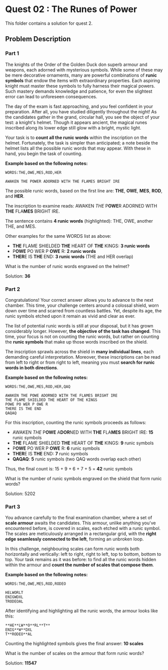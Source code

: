 # Quest 02 : The Runes of Power

This folder contains a solution for quest 2.

## Problem Description

### Part 1

The knights of the Order of the Golden Duck don superb armour and weapons, each adorned with mysterious symbols. While some of these may be mere decorative ornaments, many are powerful combinations of **runic symbols** that endow the items with extraordinary properties. Each aspiring knight must master these symbols to fully harness their magical powers. Such mastery demands knowledge and patience, for even the slightest error can lead to unforeseen consequences.

The day of the exam is fast approaching, and you feel confident in your preparation. After all, you have studied diligently throughout the night! As the candidates gather in the grand, circular hall, you see the object of your test: a knight's helmet. Though it appears ancient, the magical runes inscribed along its lower edge still glow with a bright, mystic light.

Your task is to **count all the runic words** within the inscription on the helmet. Fortunately, the task is simpler than anticipated; a note beside the helmet lists all the possible runic words that may appear. With these in hand, you begin the task of counting.

**Example based on the following notes:**

```
WORDS:THE,OWE,MES,ROD,HER

AWAKEN THE POWER ADORNED WITH THE FLAMES BRIGHT IRE
```

The possible runic words, based on the first line are: **THE**, **OWE**, **MES**, **ROD**, and **HER**.

The inscription to examine reads: AWAKEN *THE* P**OWE**R ADORNED WITH **THE** FLA**MES** BRIGHT IRE.

The sentence contains **4 runic words** (highlighted): THE, OWE, another THE, and MES.
 
Other examples for the same WORDS list as above:

- **THE** FLAME SHIELDED **THE** HEART OF **THE** KINGS: **3 runic words**
- P**OWE** PO WER P **OWE** R: **2 runic words**
- **THER**E IS **THE** END: **3 runic words** (THE and HER overlap)

What is the number of runic words engraved on the helmet?

Solution: **36**

### Part 2

Congratulations! Your correct answer allows you to advance to the next chamber. This time, your challenge centers around a colossal shield, worn down over time and scarred from countless battles. Yet, despite its age, the runic symbols etched upon it remain as vivid and clear as ever.

The list of potential runic words is still at your disposal, but it has grown considerably longer. However, **the objective of the task has changed**. This time, your focus is not on counting the runic words, but rather on counting the **runic symbols** that make up those words inscribed on the shield.

The inscription sprawls across the shield in **many individual lines**, each demanding careful interpretation. Moreover, these inscriptions can be read from left to right or from right to left, meaning you must **search for runic words in both directions**.

**Example based on the following notes:**

```
WORDS:THE,OWE,MES,ROD,HER,QAQ

AWAKEN THE POWE ADORNED WITH THE FLAMES BRIGHT IRE
THE FLAME SHIELDED THE HEART OF THE KINGS
POWE PO WER P OWE R
THERE IS THE END
QAQAQ
```

For this inscription, counting the runic symbols proceeds as follows:

- AWAKEN *THE* P**OWE** A**DOR**NED WITH **THE** FLA**MES** BRIGHT IRE: **15** runic symbols
- **THE** FLAME SHIELDED **THE** HEART OF **THE** KINGS: **9** runic symbols
- P**OWE** PO WER P **OWE** R: **6** runic symbols
- **THER**E IS **THE** END: **7** runic symbols
- **QAQAQ**: **5** runic symbols (two QAQ words overlap each other)

Thus, the final count is: 15 + 9 + 6 + 7 + 5 = **42** runic symbols

What is the number of runic symbols engraved on the shield that form runic words?

Solution: 5202

### Part 3

You advance carefully to the final examination chamber, where a set of **scale armour** awaits the candidates. This armour, unlike anything you've encountered before, is covered in scales, each etched with a runic symbol. The scales are meticulously arranged in a rectangular grid, with the **right edge seamlessly connected to the left**, forming an unbroken loop.

In this challenge, neighbouring scales can form runic words both horizontally and vertically: left to right, right to left, top to bottom, bottom to top. Your task remains as it was before: to find all the runic words hidden within the armour and **count the number of scales that compose them**.

**Example based on the following notes:**

```
WORDS:THE,OWE,MES,ROD,RODEO

HELWORLT
ENIGWDXL
TRODEOAL
```

After identifying and highlighting all the runic words, the armour looks like this:

```
**HE**LW**O**RL**T**
ENIG**W**DXL
T**RODEO**AL
```

Counting the highlighted symbols gives the final answer: **10 scales**

What is the number of scales on the armour that form runic words?

Solution: **11547**

